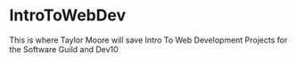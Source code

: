 # IntroToWebDev
This is where Taylor Moore will save Intro To Web Development Projects for the Software Guild and Dev10
